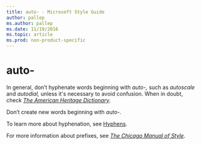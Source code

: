 ```yaml
---
title: auto- - Microsoft Style Guide
author: pallep
ms.author: pallep
ms.date: 11/19/2016
ms.topic: article
ms.prod: non-product-specific
---
```


# auto-

In general, don’t hyphenate words beginning with *auto-,* such as *autoscale* and *autodial,* unless it's necessary to avoid confusion. When in doubt, check [*The American Heritage Dictionary*](https://ahdictionary.com/).

Don’t create new words beginning with *auto-.*

To learn more about hyphenation, see [Hyphens](/style-guide/punctuation/dashes-hyphens/hyphens).

For more information about prefixes, see [*The Chicago Manual of Style*](http://www.chicagomanualofstyle.org/home.html). 
